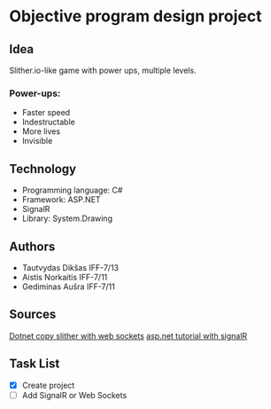 # Objective program design project

## Idea

Slither.io-like game with power ups, multiple levels.

### Power-ups:

* Faster speed
* Indestructable
* More lives
* Invisible

## Technology

* Programming language: C#
* Framework: ASP.NET
* SignalR
* Library: System.Drawing

## Authors

* Tautvydas Dikšas IFF-7/13
* Aistis Norkaitis IFF-7/11
* Gediminas Aušra IFF-7/11

## Sources

[Dotnet copy slither with web sockets](https://github.com/nightwolf93/SlitherNET)
[asp.net tutorial with signalR](https://docs.microsoft.com/lt-lt/aspnet/core/tutorials/signalr?tabs=visual-studio&view=aspnetcore-3.1)


## Task List

- [x] Create project
- [ ] Add SignalR or Web Sockets
